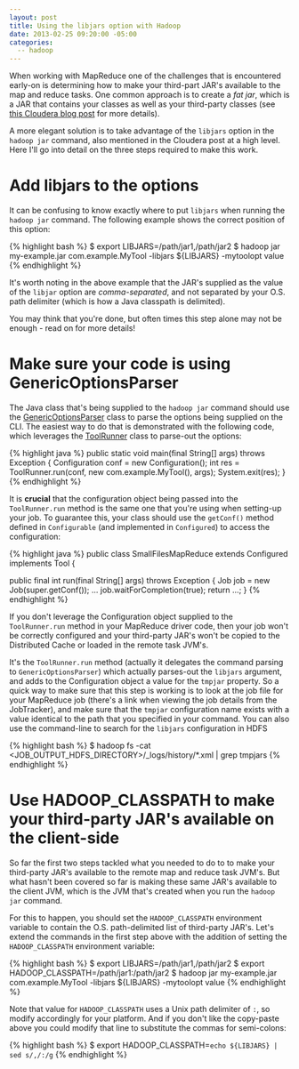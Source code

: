 ```yaml
---
layout: post
title: Using the libjars option with Hadoop
date: 2013-02-25 09:20:00 -05:00
categories:
  -- hadoop
---
```


When working with MapReduce one of the challenges that is encountered early-on is determining
how to make your third-part JAR's available to the map and reduce tasks. One common approach is to
create a _fat jar_, which is a JAR that contains your classes as well as your
third-party classes (see [this Cloudera blog post](http://blog.cloudera.com/blog/2011/01/how-to-include-third-party-libraries-in-your-map-reduce-job/)
for more details).

A more elegant solution is to take advantage of the `libjars` option in the `hadoop jar` command,
also mentioned in the Cloudera post at a high level.
Here I'll go into detail on the three steps required to make this work.

# Add libjars to the options

It can be confusing to know exactly where to put `libjars` when running the `hadoop jar` command.
The following example shows the correct position of this option:

{% highlight bash %}
$ export LIBJARS=/path/jar1,/path/jar2
$ hadoop jar my-example.jar com.example.MyTool -libjars ${LIBJARS} -mytoolopt value
{% endhighlight %}

It's worth noting in the above example that the JAR's supplied as the value of the `libjar` option
are *comma-separated*, and not separated by your O.S. path delimiter (which is how a Java
classpath is delimited).

You may think that you're done, but often times this step alone may not be enough - read on for more details!

# Make sure your code is using GenericOptionsParser

The Java class that's being supplied to the `hadoop jar` command should use the
[GenericOptionsParser](http://hadoop.apache.org/docs/stable/api/org/apache/hadoop/util/GenericOptionsParser.html)
class to parse the options being supplied on the CLI.
The easiest way to do that is demonstrated with the following code, which leverages the
[ToolRunner](http://hadoop.apache.org/docs/stable/api/org/apache/hadoop/util/ToolRunner.html)
class to parse-out the options:

{% highlight java %}
public static void main(final String[] args) throws Exception {
  Configuration conf = new Configuration();
  int res = ToolRunner.run(conf, new com.example.MyTool(), args);
  System.exit(res);
}
{% endhighlight %}

It is **crucial** that the configuration object being passed into the `ToolRunner.run` method
is the same one that you're using when setting-up your job. To guarantee this, your class should
use the `getConf()` method defined in `Configurable` (and implemented in `Configured`)
to access the configuration:

{% highlight java %}
public class SmallFilesMapReduce extends Configured implements Tool {

  public final int run(final String[] args) throws Exception {
    Job job = new Job(super.getConf());
    ...
    job.waitForCompletion(true);
    return ...;
  }
{% endhighlight %}

If you don't leverage the Configuration object supplied to the `ToolRunner.run` method in your
MapReduce driver code, then your job won't be correctly configured and your third-party
JAR's won't be copied to the Distributed Cache or loaded in the remote task JVM's.

It's the `ToolRunner.run` method (actually it delegates the command parsing to `GenericOptionsParser`)
which actually parses-out the `libjars` argument, and adds to the Configuration object  a value for
the `tmpjar` property. So a quick way to make sure that this step is working is to look at the job file for
your MapReduce job (there's a link when viewing the job details from the JobTracker), and make sure
that the `tmpjar` configuration name exists with a value identical to the path that you specified in
your command.  You can also use the command-line to search for the `libjars` configuration in HDFS

{% highlight bash %}
$ hadoop fs -cat <JOB_OUTPUT_HDFS_DIRECTORY>/_logs/history/*.xml | grep tmpjars
{% endhighlight %}

# Use HADOOP_CLASSPATH to make your third-party JAR's available on the client-side

So far the first two steps tackled what you needed to do to to make your third-party JAR's available to
the remote map and reduce task JVM's. But what hasn't been covered so far is making these same JAR's
available to the client JVM, which is the JVM that's created when you run the `hadoop jar` command.

For this to happen, you should set the `HADOOP_CLASSPATH` environment variable to contain the
O.S. path-delimited list of third-party JAR's. Let's extend the commands in the first step above
with the addition of setting the `HADOOP_CLASSPATH` environment variable:

{% highlight bash %}
$ export LIBJARS=/path/jar1,/path/jar2
$ export HADOOP_CLASSPATH=/path/jar1:/path/jar2
$ hadoop jar my-example.jar com.example.MyTool -libjars ${LIBJARS} -mytoolopt value
{% endhighlight %}

Note that value for `HADOOP_CLASSPATH` uses a Unix path delimiter of `:`, so modify
accordingly for your platform. And if you don't like the copy-paste above you could modify
that line to substitute the commas for semi-colons:

{% highlight bash %}
$ export HADOOP_CLASSPATH=`echo ${LIBJARS} | sed s/,/:/g`
{% endhighlight %}

